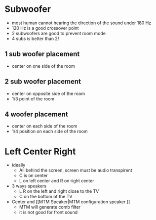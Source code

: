 
# Subwoofer

- most human cannot hearing the direction of the sound under 180 Hz
- 120 Hz is a good crossover point
- 2 subwoofers are good to prevent room mode
- 4 subs is better than 2!

## 1 sub woofer placement 
- center on one side of the room
## 2 sub woofer placement
-  center on opposite side of the room
- 1/3 point of the room
## 4 woofer placement
- center on each side of the room
-  1/4 position on each side of the room

# Left Center Right
- ideally
	- All behind the screen, screen must be audio transpirent
	- C is on center
	- L on left center and R on right center
- 3 ways speakers
	- L R on the left and right close to the TV
	- C on the bottom of the TV
- Center and [[MTM Speaker|MTM configuration speaker ]]
	- MTM will generate comb filter
	- it is not good for front sound